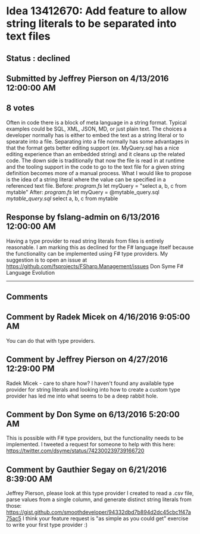 # Idea 13412670: Add feature to allow string literals to be separated into text files #

## Status : declined

## Submitted by Jeffrey Pierson on 4/13/2016 12:00:00 AM

## 8 votes

Often in code there is a block of meta language in a string format. Typical examples could be SQL, XML, JSON, MD, or just plain text. The choices a developer normally has is either to embed the text as a string literal or to spearate into a file. Separating into a file normally has some advantages in that the format gets better editing support (ex. MyQuery.sql has a nice editing experience than an embedded string) and it cleans up the related code. The down side is traditionally that now the file is read in at runtime and the tooling support in the code to go to the text file for a given string definition becomes more of a manual process.
What I would like to propose is the idea of a string literal where the value can be specified in a referenced text file.
Before:
_program.fs_
let myQuery = "select a, b, c from mytable"
After:
_program.fs_
let myQuery = @mytable_query.sql
_mytable_query.sql_
select a, b, c
from mytable



## Response by fslang-admin on 6/13/2016 12:00:00 AM

Having a type provider to read string literals from files is entirely reasonable.
I am marking this as declined for the F# language itself because the functionality can be implemented using F# type providers. My suggestion is to open an issue at https://github.com/fsprojects/FSharp.Management/issues
Don Syme
F# Language Evolution

------------------------
## Comments


## Comment by Radek Micek on 4/16/2016 9:05:00 AM
You can do that with type providers.


## Comment by Jeffrey Pierson on 4/27/2016 12:29:00 PM
Radek Micek - care to share how? I haven't found any available type provider for string literals and looking into how to create a custom type provider has led me into what seems to be a deep rabbit hole.


## Comment by Don Syme on 6/13/2016 5:20:00 AM
This is possible with F# type providers, but the functionality needs to be implemented. I tweeted a request for someone to help with this here: https://twitter.com/dsyme/status/742300239739166720


## Comment by Gauthier Segay on 6/21/2016 8:39:00 AM
Jeffrey Pierson, please look at this type provider I created to read a .csv file, parse values from a single column, and generate distinct string literals from those:
https://gist.github.com/smoothdeveloper/94332dbd7b894d2dc45cbc1f47a75ac5
I think your feature request is "as simple as you could get" exercise to write your first type provider :)

